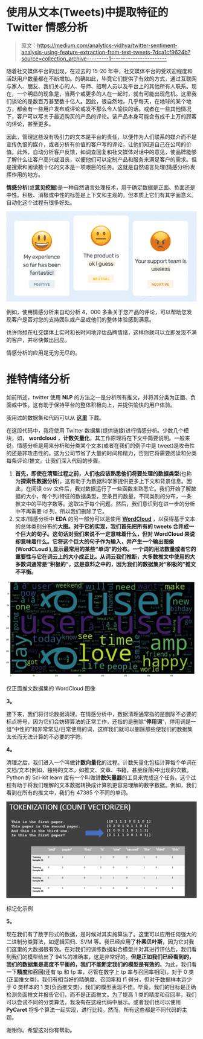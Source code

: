 # 使用从文本(Tweets)中提取特征的 Twitter 情感分析

> 原文：<https://medium.com/analytics-vidhya/twitter-sentiment-analysis-using-feature-extraction-from-text-tweets-7dca1cf9624b?source=collection_archive---------1----------------------->

随着社交媒体平台的出现，在过去的 15-20 年中，社交媒体平台的受欢迎程度和活跃用户数量都在不断增加。的确如此，毕竟它们提供了有效的方式，通过互联网与家人、朋友、我们关心的人、导师、招聘人员以及平台上的其他所有人联系。现在，一个明显的现象是，当两个或更多的人在一起时，就有可能出现危机。这里我们谈论的是数百万甚至数十亿人。因此，很自然地，几乎每天，在地球的某个地方，都会有一些用户发布或评论或发不那么令人愉快的话。或者在一些其他情况下，客户可以写关于最近购买的产品的评论。该产品本身可能会有成千上万的顾客的评论，甚至更多。

因此，管理这些没有吸引力的文本是平台的责任，以便作为人们联系的媒介而不是宣传仇恨的媒介，或者分析有价值的客户写的评论，让他们知道自己在公司的价值。此外，自动分析客户反馈，如调查回复和社交媒体对话中的意见，使品牌能够了解什么让客户高兴或沮丧，以便他们可以定制产品和服务来满足客户的需求。但是搜索和阅读数十亿的文本是一项艰巨的任务。这就是自然语言处理(情感分析)发挥作用的地方。

**情感分析**(或**意见挖掘**)是一种自然语言处理技术，用于确定数据是正面、负面还是中性。积极、消极或中性的标签是上下文和主观的，但本质上它们有其字面意义。自动化这个过程有很多好处。

![](img/857fcc89eb536ba7fec2e4d26c1a8895.png)

例如，使用情感分析来自动分析 4，000 多条关于您产品的评论，可以帮助您发现客户是否对您的支持团队或产品或他们的整体体验感到满意。

也许你想在社交媒体上实时和长时间地评估品牌情绪，这样你就可以立即发现不满的客户，并尽快做出回应。

情感分析的应用是无穷无尽的。

# **推特情绪分析**

如前所述，twitter 使用 **NLP** 的方法之一是分析所有推文，并将其分类为正面、负面或中性。这有助于保持平台的整体积极向上，并提供愉快的用户体验。

我用过的数据集和代码可以从 [**这里**](https://github.com/OjasPandey99/Twitter-Sentiment-Analysis) 下载。

在这段代码中，我将使用 Twitter 数据集(提供链接)进行情感分析。少数几个模块，如， **wordcloud** ，**计数矢量化**，其工作原理将在下文中简要说明。一般来说，情感分析是用来分析和分类某个文本(或者在我们的例子中是 tweet)是攻击性的还是非攻击性的。这为公司节省了大量的时间和精力，否则它将需要阅读和分类每条评论/推文。让我们深入代码的步骤。

1.  **首先，即使在清理过程之前，人们也应该熟悉他们将要处理的数据类型**(也称为**探索性数据分析**)。这有助于为数据科学家提供更多上下文和背景信息。因此，在阅读 csv 文件后，我对数据运行了一些函数来熟悉它。我们开始了解数据的大小，每个列/特征的数据类型，空条目的数量，不同类别的分布，一条推文中的平均字数等。这取决于每个问题。然后，我们意识到在进一步的分析中不再需要 id 列，所以我们删除了它。
2.  文本/情感分析中 **EDA** 的另一部分可以是使用 [**WordCloud**](https://www.geeksforgeeks.org/generating-word-cloud-python/) ，以获得基于文本的总体类别分布的**大图。对于它的实现，我们首先把所有的 tweets 合并成一个巨大的句子。这句话对我们来说不一定意味着什么，但对 WordCloud 来说却意味着什么。它将这个巨大的句子作为输入，并产生一个输出图像(WordCLoud ),显示最常用的某些“单词”的分布。一个词的用法数量或者它的重要性与它在词云上的大小成正比。从词云我们推断，大多数推文中使用的大多数词通常是“积极的”，这是意料之中的，因为我们的数据集对“积极的”推文不平衡。**

![](img/3fd1f3d14e3a8dff1d9cd3cd1dd05b80.png)

仅正面推文数据集的 WordCloud 图像

**3。**

接下来，我们将讨论数据清理。在情感分析中，数据清理通常指的是删除不必要的标点符号，因为它们会妨碍算法的正常工作，还指的是删除“**停用词**”，停用词是一组“中性的”和非常常见/日常使用的词，这样我们就可以删除那些使我们的数据集太长而无法计算的不必要的字符。

**4。**

清理之后，我们进入一个叫做**计数向量化**的过程。计数矢量化包括计算每个单词在文档/文本(例如，独特的文本，如推文、文章、书籍，甚至段落)中出现的次数。Python 的 Sci-kit learn 库有一个叫做**计数矢量器**的工具来完成这个任务。这个过程有助于将我们理解的文本数据转换成计算机更容易理解的数字数据。例如，我们看到在所有的推文中，我们有 47385 个不同的单词。

![](img/b9b79889ac724e53a429dad44546fb5e.png)

标记化示例

**5。**

现在我们有了数字形式的数据，是时候对其实施算法了。这里可以应用任何强大的二进制分类算法，如逻辑回归、SVM 等。我已经应用了**朴素贝叶斯**，因为它对我们这里的大数据很有效。在对我们的训练数据拟合模型并对其进行评估后，我们看到我们的模型给出了 94%的准确率，这是非常好的。**但是正如我们已经看到的，我们的数据集是高度不平衡的，我们不能断定我们的模型是有效的**。为此，我们看一下**精度**和**召回**(还有 tp 和 fp 率，尽管在数字上 tp 率与召回率相同)。对于 0 类(正面推文类)，我们有相当好的精确度、召回率和 f1 得分，但对于数据样本远少于 0 类样本的 1 类(负面推文类)，我们的模型表现不佳。毕竟，我们的目标是正确检测负面推文并报告它们，而不是正面推文。为了提高 1 类的精度和召回率，我们可以尝试不同的分类算法，我没有在这段代码中展示。或者我们也可以使用 **PyCaret** 将多个算法一起实现，进行比较。然而，所有这些都是不同代码的主题。

谢谢你。希望这对你有帮助。
